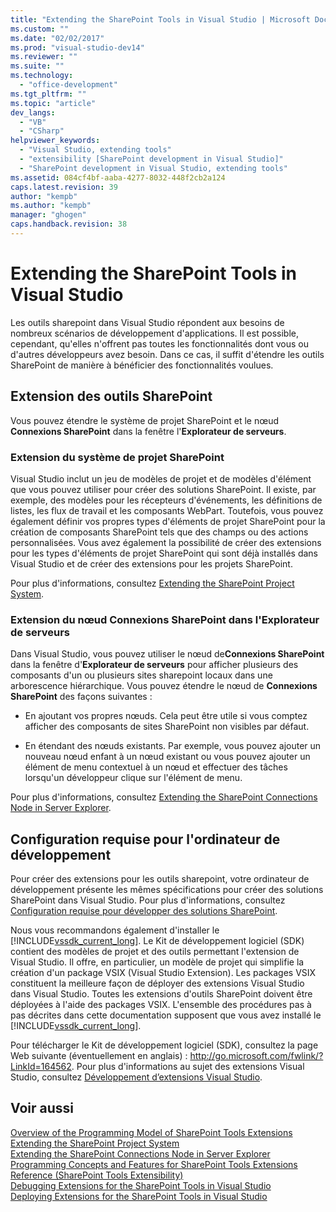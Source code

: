 ```yaml
---
title: "Extending the SharePoint Tools in Visual Studio | Microsoft Docs"
ms.custom: ""
ms.date: "02/02/2017"
ms.prod: "visual-studio-dev14"
ms.reviewer: ""
ms.suite: ""
ms.technology: 
  - "office-development"
ms.tgt_pltfrm: ""
ms.topic: "article"
dev_langs: 
  - "VB"
  - "CSharp"
helpviewer_keywords: 
  - "Visual Studio, extending tools"
  - "extensibility [SharePoint development in Visual Studio]"
  - "SharePoint development in Visual Studio, extending tools"
ms.assetid: 084cf4bf-aaba-4277-8032-448f2cb2a124
caps.latest.revision: 39
author: "kempb"
ms.author: "kempb"
manager: "ghogen"
caps.handback.revision: 38
---
```

# Extending the SharePoint Tools in Visual Studio
  Les outils sharepoint dans Visual Studio répondent aux besoins de nombreux scénarios de développement d'applications.  Il est possible, cependant, qu'elles n'offrent pas toutes les fonctionnalités dont vous ou d'autres développeurs avez besoin.  Dans ce cas, il suffit d'étendre les outils SharePoint de manière à bénéficier des fonctionnalités voulues.  
  
## Extension des outils SharePoint  
 Vous pouvez étendre le système de projet SharePoint et le nœud **Connexions SharePoint** dans la fenêtre l'**Explorateur de serveurs**.  
  
### Extension du système de projet SharePoint  
 Visual Studio inclut un jeu de modèles de projet et de modèles d'élément que vous pouvez utiliser pour créer des solutions SharePoint.  Il existe, par exemple, des modèles pour les récepteurs d'événements, les définitions de listes, les flux de travail et les composants WebPart.  Toutefois, vous pouvez également définir vos propres types d'éléments de projet SharePoint pour la création de composants SharePoint tels que des champs ou des actions personnalisées.  Vous avez également la possibilité de créer des extensions pour les types d'éléments de projet SharePoint qui sont déjà installés dans Visual Studio et de créer des extensions pour les projets SharePoint.  
  
 Pour plus d'informations, consultez [Extending the SharePoint Project System](../sharepoint/extending-the-sharepoint-project-system.md).  
  
### Extension du nœud Connexions SharePoint dans l'Explorateur de serveurs  
 Dans Visual Studio, vous pouvez utiliser le nœud de**Connexions SharePoint** dans la fenêtre d'**Explorateur de serveurs** pour afficher plusieurs des composants d'un ou plusieurs sites sharepoint locaux dans une arborescence hiérarchique. Vous pouvez étendre le nœud de **Connexions SharePoint** des façons suivantes :  
  
-   En ajoutant vos propres nœuds.  Cela peut être utile si vous comptez afficher des composants de sites SharePoint non visibles par défaut.  
  
-   En étendant des nœuds existants.  Par exemple, vous pouvez ajouter un nouveau nœud enfant à un nœud existant ou vous pouvez ajouter un élément de menu contextuel à un nœud et effectuer des tâches lorsqu'un développeur clique sur l'élément de menu.  
  
 Pour plus d'informations, consultez [Extending the SharePoint Connections Node in Server Explorer](../sharepoint/extending-the-sharepoint-connections-node-in-server-explorer.md).  
  
## Configuration requise pour l'ordinateur de développement  
 Pour créer des extensions pour les outils sharepoint, votre ordinateur de développement présente les mêmes spécifications pour créer des solutions SharePoint dans Visual Studio.  Pour plus d'informations, consultez [Configuration requise pour développer des solutions SharePoint](../sharepoint/requirements-for-developing-sharepoint-solutions.md).  
  
 Nous vous recommandons également d'installer le [!INCLUDE[vssdk_current_long](../sharepoint/includes/vssdk-current-long-md.md)].  Le Kit de développement logiciel \(SDK\) contient des modèles de projet et des outils permettant l'extension de Visual Studio.  Il offre, en particulier, un modèle de projet qui simplifie la création d'un package VSIX \(Visual Studio Extension\).  Les packages VSIX constituent la meilleure façon de déployer des extensions Visual Studio dans Visual Studio.  Toutes les extensions d'outils SharePoint doivent être déployées à l'aide des packages VSIX.  L'ensemble des procédures pas à pas décrites dans cette documentation supposent que vous avez installé le [!INCLUDE[vssdk_current_long](../sharepoint/includes/vssdk-current-long-md.md)].  
  
 Pour télécharger le Kit de développement logiciel \(SDK\), consultez la page Web suivante \(éventuellement en anglais\) : [http:\/\/go.microsoft.com\/fwlink\/?LinkId\=164562](http://go.microsoft.com/fwlink/?LinkId=164562).  Pour plus d'informations au sujet des extensions Visual Studio, consultez [Développement d’extensions Visual Studio](../Topic/Developing%20Visual%20Studio%20Extensions.md).  
  
## Voir aussi  
 [Overview of the Programming Model of SharePoint Tools Extensions](../sharepoint/overview-of-the-programming-model-of-sharepoint-tools-extensions.md)   
 [Extending the SharePoint Project System](../sharepoint/extending-the-sharepoint-project-system.md)   
 [Extending the SharePoint Connections Node in Server Explorer](../sharepoint/extending-the-sharepoint-connections-node-in-server-explorer.md)   
 [Programming Concepts and Features for SharePoint Tools Extensions](../sharepoint/programming-concepts-and-features-for-sharepoint-tools-extensions.md)   
 [Reference &#40;SharePoint Tools Extensibility&#41;](../sharepoint/reference-sharepoint-tools-extensibility.md)   
 [Debugging Extensions for the SharePoint Tools in Visual Studio](../sharepoint/debugging-extensions-for-the-sharepoint-tools-in-visual-studio.md)   
 [Deploying Extensions for the SharePoint Tools in Visual Studio](../sharepoint/deploying-extensions-for-the-sharepoint-tools-in-visual-studio.md)  
  
  